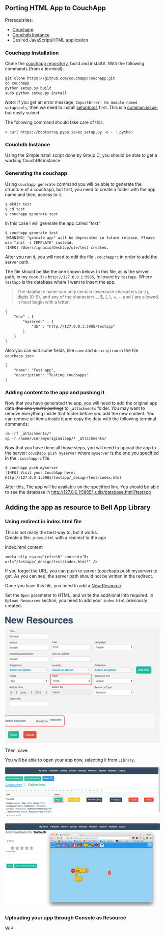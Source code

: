 ## Porting HTML App to CouchApp

Prerequisites:

* [Couchapp](#couchapp-installation)
* [Couchdb Instance](#couchdb-instance)
* Desired JavaScript/HTML application


### Couchapp Installation
Clone the [couchapp repository](https://github.com/couchapp/couchapp.git), build and install it. With the following commands (from a terminal):

```
git clone https://github.com/couchapp/couchapp.git 
cd couchapp
python setup.py build
sudo python setup.py install
```

_Note:_
If you get an error message, `ImportError: No module named setuptools`, then we
need to install  [setuptools](https://pypi.python.org/pypi/setuptools) first.
This is a [common issue](https://www.google.com/search?num=100&q=ImportError:+No+module+named+setuptools), but easily solved.

The following command should take care of this:

`> curl https://bootstrap.pypa.io/ez_setup.py -o - | python`


### Couchdb Instance
Using the SimpleInstall script done by Group C, you should be able to get a working CouchDB instance

### Generating the couchapp
Using `couchapp generate` command you will be able to generate the structure of a couchapp, but first, you need to create a folder with the app name and then, access to it.

```
$ mkdir test
$ cd test
$ couchapp generate test
```

In this case I will generate the app called *"test"*

```
$ couchapp generate test
[WARNING] "genrate app" will be deprecated in future release. Please use "init -t TEMPLATE" instead.
[INFO] /Users/ignacio/Desktop/ole/test created.
```


After you run it, you will need to edit the file `.couchapprc` in order to add the server path.

The file should be like the one shown below. In this file, `db` is the server path, in my case it is `http://127.0.0.1:5985`, followed by `testapp`. Where `testapp` is the database where I want to insert the app.

> The database name can only contain lowercase characters (a-z), digits (0-9), and any of the characters _, $, (, ), +, -, and / are allowed. It must begin with a letter.


```
{ 
    "env" : {
        "myserver" : {
            "db" : "http://127.0.0.1:5985/testapp"
        } 
    }
}
```

Also you can edit some fields, like `name` and `description`  in the file `couchapp.json`

```
{
    "name": "Test app",
    "description": "Testing couchapps"
}
```

### Adding content to the app and pushing it
Now that you have generated the app, you will need to add the original app data ~~(the one you're porting)~~ to `_attachments` folder. You may want to remove everything inside that folder before you add the new content. You can remove all items inside it and copy the data with the following terminal commands:

```
rm -rf _attachments/*
cp -r /home/user/myoriginalapp/* _attachments/
```

Now that you have done all those steps, you will need to upload the app to the server: `couchapp push myserver` where `myserver` is the one you specified in the `.couchapprc` file.

```
$ couchapp push myserver
[INFO] Visit your CouchApp here:
http://127.0.0.1:5985/testapp/_design/test/index.html
```

After this, The app will be available on the specified link. You should be able to see the database in http://127.0.0.1:5985/_utils/database.html?testapp

## Adding the app as resource to Bell App Library 
### Using redirect in index.html file
This is not really the best way to, but it works.<br>
Create a file: `index.html` with a redirect to the app

index.html content

```
<meta http-equiv="refresh" content="0; url="/testapp/_design/test/index.html*" />
```

If you forget the URL, you can push to server (couchapp push myserver) to get.
As you can see, the server path should not be written in the redirect.

Once you have this file, you need to add a [New Resource](http://127.0.0.1:5985/apps/_design/bell/MyApp/index.html#resource/add).

Set the `Open` parameter to HTML, and write the additional info required.
In `Upload Resources` section, you need to add your `index.html` previously created.

![resources](uploads/images/index-html-resource.png)

Then, save.

You will be able to open your app now, selecting it from `Library`.

![resourceinlibrary](uploads/images/resource-html-app.png)

![openhtmlapp](uploads/images/open-html-app.png)

### Uploading your app through Console as Resource
WIP

